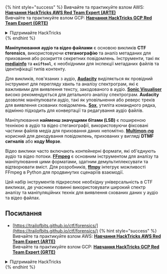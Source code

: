 {% hint style="success" %}
Вивчайте та практикуйте взлом AWS: <img src="/.gitbook/assets/arte.png" alt="" data-size="line">[**Навчання HackTricks AWS Red Team Expert (ARTE)**](https://training.hacktricks.xyz/courses/arte)<img src="/.gitbook/assets/arte.png" alt="" data-size="line">\
Вивчайте та практикуйте взлом GCP: <img src="/.gitbook/assets/grte.png" alt="" data-size="line">[**Навчання HackTricks GCP Red Team Expert (GRTE)**<img src="/.gitbook/assets/grte.png" alt="" data-size="line">](https://training.hacktricks.xyz/courses/grte)

<details>

<summary>Підтримайте HackTricks</summary>

* Перевірте [**плани підписки**](https://github.com/sponsors/carlospolop)!
* **Приєднуйтесь до** 💬 [**групи Discord**](https://discord.gg/hRep4RUj7f) або [**групи Telegram**](https://t.me/peass) або **слідкуйте** за нами на **Twitter** 🐦 [**@hacktricks\_live**](https://twitter.com/hacktricks\_live)**.**
* **Поширюйте хакерські трюки, надсилаючи PR до** [**HackTricks**](https://github.com/carlospolop/hacktricks) та [**HackTricks Cloud**](https://github.com/carlospolop/hacktricks-cloud) репозиторіїв GitHub.

</details>
{% endhint %}

**Маніпулювання аудіо та відео файлами** є основою викликів **CTF forensics**, використовуючи **стеганографію** та аналіз метаданих для приховання або розкриття секретних повідомлень. Інструменти, такі як **[mediainfo](https://mediaarea.net/en/MediaInfo)** та **`exiftool`**, є необхідними для інспекції метаданих файлів та ідентифікації типів контенту.

Для викликів, пов'язаних з аудіо, **[Audacity](http://www.audacityteam.org/)** виділяється як провідний інструмент для перегляду хвиль та аналізу спектрограм, які є важливими для виявлення тексту, закодованого в аудіо. **[Sonic Visualiser](http://www.sonicvisualiser.org/)** високо рекомендується для детального аналізу спектрограм. **Audacity** дозволяє маніпулювати аудіо, такі як уповільнення або реверс треків для виявлення схованих повідомлень. **[Sox](http://sox.sourceforge.net/)**, утиліта командного рядка, відмінно підходить для конвертації та редагування аудіо файлів.

Маніпулювання **найменш значущими бітами (LSB)** є поширеною технікою в аудіо та відео стеганографії, використовуючи фіксовані частини файлів медіа для приховання даних непомітно. **[Multimon-ng](http://tools.kali.org/wireless-attacks/multimon-ng)** корисний для декодування повідомлень, прихованих у вигляді **DTMF сигналів** або **коду Морзе**.

Відео виклики часто включають контейнерні формати, які об'єднують аудіо та відео потоки. **[FFmpeg](http://ffmpeg.org/)** є основним інструментом для аналізу та маніпулювання цими форматами, здатним демультиплексувати та відтворювати вміст. Для розробників, **[ffmpy](http://ffmpy.readthedocs.io/en/latest/examples.html)** інтегрує можливості FFmpeg в Python для продвинутих сценаріїв взаємодії.

Цей набір інструментів підкреслює необхідну універсальність в CTF викликах, де учасники повинні використовувати широкий спектр аналізу та маніпуляційних технік для виявлення схованих даних у аудіо та відео файлах.

## Посилання
* [https://trailofbits.github.io/ctf/forensics/](https://trailofbits.github.io/ctf/forensics/)
{% hint style="success" %}
Вивчайте та практикуйте взлом AWS: <img src="/.gitbook/assets/arte.png" alt="" data-size="line">[**Навчання HackTricks AWS Red Team Expert (ARTE)**](https://training.hacktricks.xyz/courses/arte)<img src="/.gitbook/assets/arte.png" alt="" data-size="line">\
Вивчайте та практикуйте взлом GCP: <img src="/.gitbook/assets/grte.png" alt="" data-size="line">[**Навчання HackTricks GCP Red Team Expert (GRTE)**<img src="/.gitbook/assets/grte.png" alt="" data-size="line">](https://training.hacktricks.xyz/courses/grte)

<details>

<summary>Підтримайте HackTricks</summary>

* Перевірте [**плани підписки**](https://github.com/sponsors/carlospolop)!
* **Приєднуйтесь до** 💬 [**групи Discord**](https://discord.gg/hRep4RUj7f) або [**групи Telegram**](https://t.me/peass) або **слідкуйте** за нами на **Twitter** 🐦 [**@hacktricks\_live**](https://twitter.com/hacktricks\_live)**.**
* **Поширюйте хакерські трюки, надсилаючи PR до** [**HackTricks**](https://github.com/carlospolop/hacktricks) та [**HackTricks Cloud**](https://github.com/carlospolop/hacktricks-cloud) репозиторіїв GitHub.

</details>
{% endhint %}
